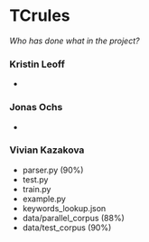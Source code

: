 # TCrules

_Who has done what in the project?_

### Kristin Leoff
- 

### Jonas Ochs
- 

### Vivian Kazakova
- parser.py (90%)
- test.py
- train.py
- example.py
- keywords_lookup.json
- data/parallel_corpus (88%)
- data/test_corpus (90%)
